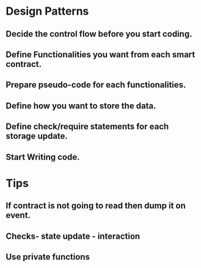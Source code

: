 # Design Patterns

## Decide the control flow before you start coding.

## Define Functionalities you want from each smart contract.

## Prepare pseudo-code for each functionalities.

## Define how you want to store the data.

## Define check/require statements for each storage update.

## Start Writing code.


# Tips

## If contract is not going to read then dump it on event.

## Checks- state update - interaction

## Use private functions 